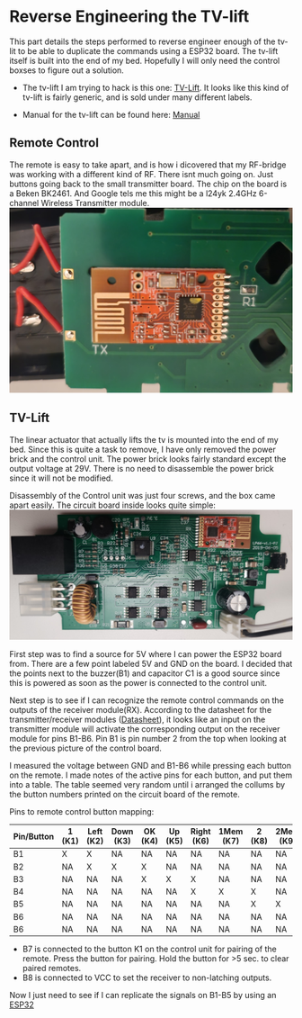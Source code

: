 # Reverse Engineering the TV-lift
This part details the steps performed to reverse engineer enough of the tv-lit to be able to duplicate the commands using a ESP32 board. The tv-lift itself is built into the end of my bed. Hopefully I will only need the control boxses to figure out a solution.

- The tv-lift I am trying to hack is this one: [TV-Lift](https://nedis.no/no-no/product/lyd-og-bilde/ridedyr/tv-bevegelse/550712741/motorisert-tv-stand-37-65-maximum-skjerm-vekt-50-kg-innebygd-skapdesign-heis-rekkevidde-68-158-cm-fjernstyrtkontrolert-abs-stal-sort).
It looks like this kind of tv-lift is fairly generic, and is sold under many different labels.

- Manual for the tv-lift can be found here: [Manual](https://cdn.nedis.com/datasheets/TVSM5830BK_MAN_COMP_0120_web.PDF)

## Remote Control
The remote is easy to take apart, and is how i dicovered that my RF-bridge was working with a different kind of RF.
There isnt much going on. Just buttons going back to the small transmitter board.
The chip on the board is a Beken BK2461. And Google tels me this might be a l24yk 2.4GHz 6-channel Wireless Transmitter module.
![Remote Control Transmitter](../Images/Remote%204.jpg)


## TV-Lift
The linear actuator that actually lifts the tv is mounted into the end of my bed. Since this is quite a task to remove, I have only removed the power brick and the control unit. The power brick looks fairly standard except the output voltage at 29V. There is no need to disassemble the power brick since it will not be modified.

Disassembly of the Control unit was just four screws, and the box came apart easily.
The circuit board inside looks quite simple:
![Control unit circuit board](../Images/ControlUnit4.jpg)

First step was to find a source for 5V where I can power the ESP32 board from.
There are a few point labeled 5V and GND on the board. I decided that the points next to the buzzer(B1) and capacitor C1 is a good source since this is powered as soon as the power is connected to the control unit.

Next step is to see if I can recognize the remote control commands on the outputs of the receiver module(RX).
According to the datasheet for the transmitter/receiver modules ([Datasheet](./L24YK_Datasheet.pdf)), it looks like an input on the transmitter module will activate the corresponding output on the receiver module for pins B1-B6. 
Pin B1 is pin number 2 from the top when looking at the previous picture of the control board.

I measured the voltage between GND and B1-B6 while pressing each button on the remote. I made notes of the active pins for each button, and put them into a table. The table seemed very random until i arranged the collums by the button numbers printed on the circuit board of the remote.

Pins to remote control button mapping:

|Pin/Button|1 (K1)| Left (K2)|Down (K3)|OK (K4)|Up (K5)|Right (K6)|1Mem (K7)|2 (K8)|2Mem (K9)|
| --- | --- | --- | --- | --- | -- | --- | --- | --- | --- |
|B1|X |X |NA|NA|NA|NA|NA|NA|NA|
|B2|NA|X |X |X |NA|NA|NA|NA|NA|
|B3|NA|NA|NA|X |X |X |NA|NA|NA|
|B4|NA|NA|NA|NA|NA|X |X |X |NA|
|B5|NA|NA|NA|NA|NA|NA|NA|X |X |
|B6|NA|NA|NA|NA|NA|NA|NA|NA|NA|
|B6|NA|NA|NA|NA|NA|NA|NA|NA|NA|

- B7 is connected to the button K1 on the control unit for pairing of the remote. Press the button for pairing. Hold the button for >5 sec. to clear paired remotes.
- B8 is connected to VCC to set the receiver to non-latching outputs.

Now I just need to see if I can replicate the signals on B1-B5 by using an [ESP32](../Solution/Solution.md)
